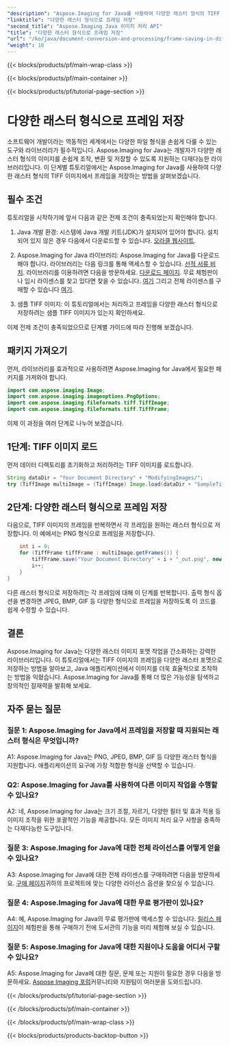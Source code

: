 ```yaml
---
"description": "Aspose.Imaging for Java를 사용하여 다양한 래스터 형식의 TIFF 이미지 프레임을 저장하는 방법을 알아보세요. Java 애플리케이션에서 이미지 조작 기능을 향상시켜 보세요."
"linktitle": "다양한 래스터 형식으로 프레임 저장"
"second_title": "Aspose.Imaging Java 이미지 처리 API"
"title": "다양한 래스터 형식으로 프레임 저장"
"url": "/ko/java/document-conversion-and-processing/frame-saving-in-different-raster-formats/"
"weight": 18
---
```


{{< blocks/products/pf/main-wrap-class >}}

{{< blocks/products/pf/main-container >}}

{{< blocks/products/pf/tutorial-page-section >}}

# 다양한 래스터 형식으로 프레임 저장

소프트웨어 개발이라는 역동적인 세계에서는 다양한 파일 형식을 손쉽게 다룰 수 있는 도구와 라이브러리가 필수적입니다. Aspose.Imaging for Java는 개발자가 다양한 래스터 형식의 이미지를 손쉽게 조작, 변환 및 저장할 수 있도록 지원하는 다재다능한 라이브러리입니다. 이 단계별 튜토리얼에서는 Aspose.Imaging for Java를 사용하여 다양한 래스터 형식의 TIFF 이미지에서 프레임을 저장하는 방법을 살펴보겠습니다.

## 필수 조건

튜토리얼을 시작하기에 앞서 다음과 같은 전제 조건이 충족되었는지 확인해야 합니다.

1. Java 개발 환경: 시스템에 Java 개발 키트(JDK)가 설치되어 있어야 합니다. 설치되어 있지 않은 경우 다음에서 다운로드할 수 있습니다. [오라클 웹사이트](https://www.oracle.com/java/technologies/javase-downloads).

2. Aspose.Imaging for Java 라이브러리: Aspose.Imaging for Java를 다운로드해야 합니다. 라이브러리는 다음 링크를 통해 액세스할 수 있습니다. [선적 서류 비치](https://reference.aspose.com/imaging/java/). 라이브러리를 이용하려면 다음을 방문하세요. [다운로드 페이지](https://releases.aspose.com/imaging/java/). 무료 체험판이나 임시 라이센스를 찾고 있다면 찾을 수 있습니다. [여기](https://releases.aspose.com/) 그리고 전체 라이센스를 구매할 수 있습니다 [여기](https://purchase.aspose.com/buy).

3. 샘플 TIFF 이미지: 이 튜토리얼에서는 처리하고 프레임을 다양한 래스터 형식으로 저장하려는 샘플 TIFF 이미지가 있는지 확인하세요.

이제 전제 조건이 충족되었으므로 단계별 가이드에 따라 진행해 보겠습니다.

## 패키지 가져오기

먼저, 라이브러리를 효과적으로 사용하려면 Aspose.Imaging for Java에서 필요한 패키지를 가져와야 합니다.

```java
import com.aspose.imaging.Image;
import com.aspose.imaging.imageoptions.PngOptions;
import com.aspose.imaging.fileformats.tiff.TiffImage;
import com.aspose.imaging.fileformats.tiff.TiffFrame;
```

이제 이 과정을 여러 단계로 나누어 보겠습니다.

## 1단계: TIFF 이미지 로드

먼저 데이터 디렉토리를 초기화하고 처리하려는 TIFF 이미지를 로드합니다.

```java
String dataDir = "Your Document Directory" + "ModifyingImages/";
try (TiffImage multiImage = (TiffImage) Image.load(dataDir + "SampleTiff1.tiff")) {
```

## 2단계: 다양한 래스터 형식으로 프레임 저장

다음으로, TIFF 이미지의 프레임을 반복하면서 각 프레임을 원하는 래스터 형식으로 저장합니다. 이 예에서는 PNG 형식으로 프레임을 저장합니다.

```java
    int i = 0;
    for (TiffFrame tiffFrame : multiImage.getFrames()) {
        tiffFrame.save("Your Document Directory" + i + "_out.png", new PngOptions());
        i++;
    }
}
```

다른 래스터 형식으로 저장하려는 각 프레임에 대해 이 단계를 반복합니다. 출력 형식 옵션을 변경하면 JPEG, BMP, GIF 등 다양한 형식으로 프레임을 저장하도록 이 코드를 쉽게 수정할 수 있습니다.

## 결론

Aspose.Imaging for Java는 다양한 래스터 이미지 포맷 작업을 간소화하는 강력한 라이브러리입니다. 이 튜토리얼에서는 TIFF 이미지의 프레임을 다양한 래스터 포맷으로 저장하는 방법을 알아보고, Java 애플리케이션에서 이미지를 더욱 효율적으로 조작하는 방법을 익혔습니다. Aspose.Imaging for Java를 통해 더 많은 가능성을 탐색하고 창의적인 잠재력을 발휘해 보세요.

## 자주 묻는 질문

### 질문 1: Aspose.Imaging for Java에서 프레임을 저장할 때 지원되는 래스터 형식은 무엇입니까?

A1: Aspose.Imaging for Java는 PNG, JPEG, BMP, GIF 등 다양한 래스터 형식을 지원합니다. 애플리케이션의 요구에 가장 적합한 형식을 선택할 수 있습니다.

### Q2: Aspose.Imaging for Java를 사용하여 다른 이미지 작업을 수행할 수 있나요?

A2: 네, Aspose.Imaging for Java는 크기 조절, 자르기, 다양한 필터 및 효과 적용 등 이미지 조작을 위한 포괄적인 기능을 제공합니다. 모든 이미지 처리 요구 사항을 충족하는 다재다능한 도구입니다.

### 질문 3: Aspose.Imaging for Java에 대한 전체 라이선스를 어떻게 얻을 수 있나요?

A3: Aspose.Imaging for Java에 대한 전체 라이센스를 구매하려면 다음을 방문하세요. [구매 페이지](https://purchase.aspose.com/buy)귀하의 프로젝트에 맞는 다양한 라이선스 옵션을 찾으실 수 있습니다.

### 질문 4: Aspose.Imaging for Java에 대한 무료 평가판이 있나요?

A4: 예, Aspose.Imaging for Java의 무료 평가판에 액세스할 수 있습니다. [릴리스 페이지](https://releases.aspose.com/)이 체험판을 통해 구매하기 전에 도서관의 기능을 미리 체험해 보실 수 있습니다.

### 질문 5: Aspose.Imaging for Java에 대한 지원이나 도움을 어디서 구할 수 있나요?

A5: Aspose.Imaging for Java에 대한 질문, 문제 또는 지원이 필요한 경우 다음을 방문하세요. [Aspose Imaging 포럼](https://forum.aspose.com/)커뮤니티와 지원팀이 여러분을 도와드립니다.

{{< /blocks/products/pf/tutorial-page-section >}}

{{< /blocks/products/pf/main-container >}}

{{< /blocks/products/pf/main-wrap-class >}}

{{< blocks/products/products-backtop-button >}}